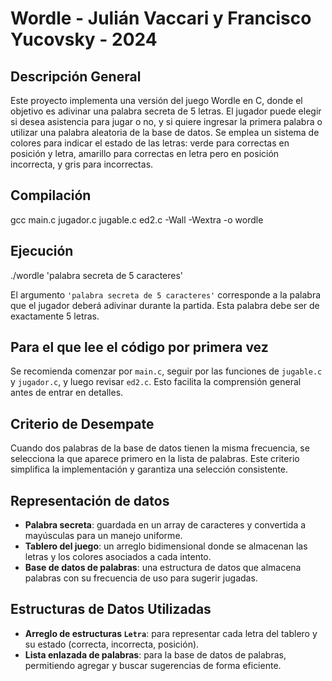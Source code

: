 # Wordle - Julián Vaccari y Francisco Yucovsky - 2024

## Descripción General

Este proyecto implementa una versión del juego Wordle en C, donde el objetivo es adivinar una palabra secreta de 5 letras. El jugador puede elegir si desea asistencia para jugar o no, y si quiere ingresar la primera palabra o utilizar una palabra aleatoria de la base de datos. Se emplea un sistema de colores para indicar el estado de las letras: verde para correctas en posición y letra, amarillo para correctas en letra pero en posición incorrecta, y gris para incorrectas.

## Compilación

gcc main.c jugador.c jugable.c ed2.c -Wall -Wextra -o wordle

## Ejecución

./wordle 'palabra secreta de 5 caracteres'

El argumento `'palabra secreta de 5 caracteres'` corresponde a la palabra que el jugador deberá adivinar durante la partida. Esta palabra debe ser de exactamente 5 letras.

## Para el que lee el código por primera vez

Se recomienda comenzar por `main.c`, seguir por las funciones de `jugable.c` y `jugador.c`, y luego revisar `ed2.c`. Esto facilita la comprensión general antes de entrar en detalles.

## Criterio de Desempate

Cuando dos palabras de la base de datos tienen la misma frecuencia, se selecciona la que aparece primero en la lista de palabras. Este criterio simplifica la implementación y garantiza una selección consistente.

## Representación de datos

- **Palabra secreta**: guardada en un array de caracteres y convertida a mayúsculas para un manejo uniforme.
- **Tablero del juego**: un arreglo bidimensional donde se almacenan las letras y los colores asociados a cada intento.
- **Base de datos de palabras**: una estructura de datos que almacena palabras con su frecuencia de uso para sugerir jugadas.

## Estructuras de Datos Utilizadas

- **Arreglo de estructuras `Letra`**: para representar cada letra del tablero y su estado (correcta, incorrecta, posición).
- **Lista enlazada de palabras**: para la base de datos de palabras, permitiendo agregar y buscar sugerencias de forma eficiente.